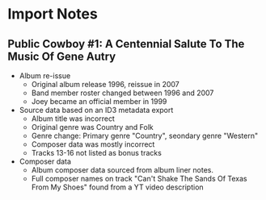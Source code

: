 # Import Notes

## Public Cowboy #1: A Centennial Salute To The Music Of Gene Autry

* Album re-issue
    * Original album release 1996, reissue in 2007
    * Band member roster changed between 1996 and 2007
    * Joey became an official member in 1999
* Source data based on an ID3 metadata export
    * Album title was incorrect
    * Original genre was Country and Folk
    * Genre change: Primary genre "Country", seondary genre "Western"
    * Composer data was mostly incorrect
    * Tracks 13-16 not listed as bonus tracks
* Composer data
    * Album composer data sourced from album liner notes.
    * Full composer names on track "Can't Shake The Sands Of Texas From My Shoes" found from a YT video description
